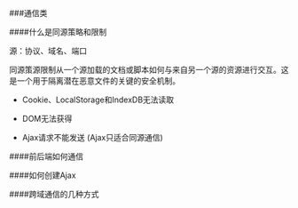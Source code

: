 ###通信类

####什么是同源策略和限制

源：协议、域名、端口

同源策源限制从一个源加载的文档或脚本如何与来自另一个源的资源进行交互。这是一个用于隔离潜在恶意文件的关键的安全机制。 

* Cookie、LocalStorage和IndexDB无法读取 

* DOM无法获得 

* Ajax请求不能发送 (Ajax只适合同源通信)


####前后端如何通信


####如何创建Ajax



####跨域通信的几种方式
